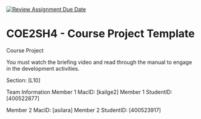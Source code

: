 [![Review Assignment Due Date](https://classroom.github.com/assets/deadline-readme-button-22041afd0340ce965d47ae6ef1cefeee28c7c493a6346c4f15d667ab976d596c.svg)](https://classroom.github.com/a/mLqiHWLE)
# COE2SH4 - Course Project Template
Course Project

You must watch the briefing video and read through the manual to engage in the development activities.


Section: [L10]

Team Information
Member 1 MacID: [kailge2]
Member 1 StudentID: [400522877]

Member 2 MacID: [asilara]
Member 2 StudentID: [400523917]
